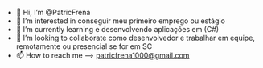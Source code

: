 - 👋 Hi, I’m @PatricFrena
- 👀 I’m interested in conseguir meu primeiro emprego ou  estágio
- 🌱 I’m currently learning e desenvolvendo aplicações em  (C#)
- 💞️ I’m looking to collaborate como desenvolvedor e trabalhar em  equipe, remotamente ou presencial se for em SC
- 📫 How to reach me  --> patricfrena1000@gmail.com
<!---
PatricFrena/PatricFrena is a ✨ special ✨ repository because its `README.md` (this file) appears on your GitHub profile.
You can click the Preview link to take a look at your changes.
--->
